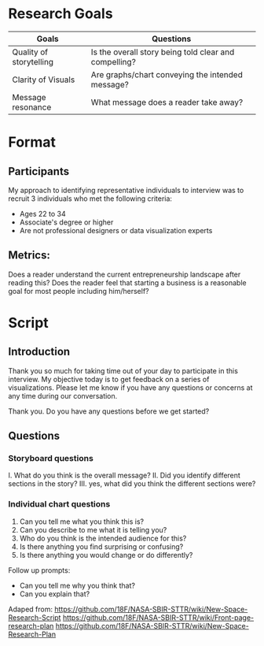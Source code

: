 
# Research Goals

Goals | Questions
--- | ---
Quality of storytelling | Is the overall story being told clear and compelling?
Clarity of Visuals | Are graphs/chart conveying the intended message?
Message resonance | What message does a reader take away?

# Format

## Participants
My approach to identifying representative individuals to interview was to recruit 3 individuals who met the following criteria:
* Ages 22 to 34
* Associate's degree or higher
* Are not professional designers or data visualization experts

## Metrics:
Does a reader understand the current entrepreneurship landscape after reading this?
Does the reader feel that starting a business is a reasonable goal for most people including him/herself?

# Script

## Introduction
Thank you so much for taking time out of your day to participate in this interview. My objective today is to get feedback on a series of visualizations. Please let me know if you have any questions or concerns at any time during our conversation. 

Thank you. Do you have any questions before we get started?

## Questions
### Storyboard questions
I. What do you think is the overall message?
II. Did you identify different sections in the story?
III. yes, what did you think the different sections were?

### Individual chart questions
1. Can you tell me what you think this is?
2. Can you describe to me what it is telling you?
3. Who do you think is the intended audience for this?
4. Is there anything you find surprising or confusing?
5. Is there anything you would change or do differently?

Follow up prompts:
* Can you tell me why you think that?
* Can you explain that?


Adaped from:
https://github.com/18F/NASA-SBIR-STTR/wiki/New-Space-Research-Script
https://github.com/18F/NASA-SBIR-STTR/wiki/Front-page-research-plan
https://github.com/18F/NASA-SBIR-STTR/wiki/New-Space-Research-Plan
